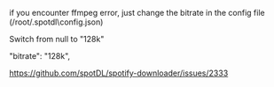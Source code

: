 if you encounter ffmpeg error, just change the bitrate in the config file (/root/.spotdl\config.json)

Switch from null to "128k"

"bitrate": "128k",

https://github.com/spotDL/spotify-downloader/issues/2333


